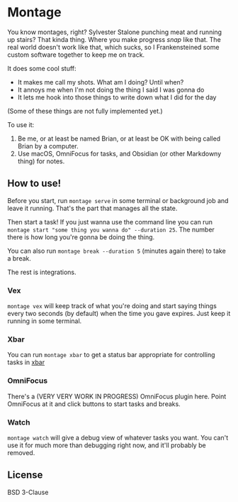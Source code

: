 # Montage

You know montages, right? Sylvester Stalone punching meat and running up stairs? That kinda thing. Where you make progress *snap* like that. The real world doesn't work like that, which sucks, so I Frankensteined some custom software together to keep me on track.

It does some cool stuff:

- It makes me call my shots. What am I doing? Until when?
- It annoys me when I'm not doing the thing I said I was gonna do
- It lets me hook into those things to write down what I did for the day

(Some of these things are not fully implemented yet.)

To use it:

1. Be me, or at least be named Brian, or at least be OK with being called Brian by a computer.
2. Use macOS, OmniFocus for tasks, and Obsidian (or other Markdowny thing) for notes.

## How to use!

Before you start, run `montage serve` in some terminal or background job and leave it running. That's the part that manages all the state.

Then start a task! If you just wanna use the command line you can run `montage start "some thing you wanna do" --duration 25`. The number there is how long you're gonna be doing the thing.

You can also run `montage break --duration 5` (minutes again there) to take a break.

The rest is integrations.

### Vex

`montage vex` will keep track of what you're doing and start saying things every two seconds (by default) when the time you gave expires. Just keep it running in some terminal.

### Xbar

You can run `montage xbar` to get a status bar appropriate for controlling tasks in [xbar](https://xbarapp.com/) 

### OmniFocus

There's a (VERY VERY WORK IN PROGRESS) OmniFocus plugin here. Point OmniFocus at it and click buttons to start tasks and breaks.

### Watch

`montage watch` will give a debug view of whatever tasks you want. You can't use it for much more than debugging right now, and it'll probably be removed.

## License

BSD 3-Clause
